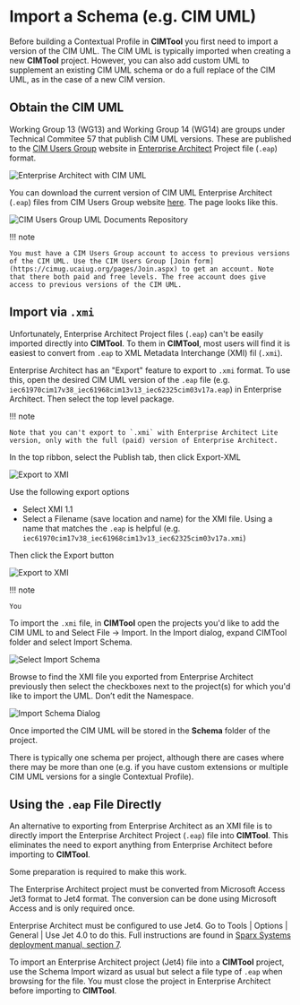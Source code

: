 # Import a Schema (e.g. CIM UML)
Before building a Contextual Profile in **CIMTool** you first need to import a version of the CIM UML. The CIM UML is typically imported when creating a new **CIMTool** project. However, you can also add custom UML to supplement an existing CIM UML schema or do a full replace of the CIM UML, as in the case of a new CIM version.

## Obtain the CIM UML
Working Group 13 (WG13) and Working Group 14 (WG14) are groups under Technical Commitee 57 that publish CIM UML versions. These are published to the [CIM Users Group](https://cimug.ucaiug.org/) website in [Enterprise Architect](https://sparxsystems.com/) Project file (`.eap`) format.

![Enterprise Architect with CIM UML](../images/EnterpriseArchitectCIMUML.png "Enterprise Architect showing CIM UML")

You can download the current version of CIM UML Enterprise Architect (`.eap`) files from CIM Users Group website [here](https://cimug.ucaiug.org/CIM%20Model%20Releases/Forms/AllItems.aspx). The page looks like this.

![CIM Users Group UML Documents Repository](../images/CIMugUMLDocumentsRepository.png "CIM Users Group UML Documents Repository")

!!! note

    You must have a CIM Users Group account to access to previous versions of the CIM UML. Use the CIM Users Group [Join form](https://cimug.ucaiug.org/pages/Join.aspx) to get an account. Note that there both paid and free levels. The free account does give access to previous versions of the CIM UML.

## Import via `.xmi`
Unfortunately, Enterprise Architect Project files (`.eap`) can't be easily imported directly into **CIMTool**. To them in **CIMTool**, most users will find it is easiest to convert from `.eap` to XML Metadata Interchange (XMI) fil (`.xmi`).

Enterprise Architect has an "Export" feature to export to `.xmi` format. To use this, open the desired CIM UML version of the `.eap` file (e.g. `iec61970cim17v38_iec61968cim13v13_iec62325cim03v17a.eap`) in Enterprise Architect. Then select the top level package.

!!! note

    Note that you can't export to `.xmi` with Enterprise Architect Lite version, only with the full (paid) version of Enterprise Architect.

In the top ribbon, select the Publish tab, then click Export-XML

![Export to XMI](../images/EAExportToXMI.png "Export to XMI")

Use the following export options

  * Select XMI 1.1
  * Select a Filename (save location and name) for the XMI file. Using a name that matches the `.eap` is helpful (e.g. `iec61970cim17v38_iec61968cim13v13_iec62325cim03v17a.xmi`)

Then click the Export button

![Export to XMI](../images/EAExportToXMIOptions.png "Export to XMI")

!!! note

    You

To import the `.xmi` file, in **CIMTool** open the projects you'd like to add the CIM UML to and Select File -> Import. In the Import dialog, expand CIMTool folder and select Import Schema.

![Select Import Schema](../images/ImportSchema.png "Import Schema")

Browse to find the XMI file you exported from Enterprise Architect previously then select the checkboxes next to the project(s) for which you'd like to import the UML. Don’t edit the Namespace.

![Import Schema Dialog](../images/ImportSchemaDialog.png "Import Schema Dailog")

Once imported the CIM UML will be stored in the **Schema** folder of the project.

There is typically one schema per project, although there are cases where there may be more than one (e.g. if you have custom extensions or multiple CIM UML versions for a single Contextual Profile).

## Using the `.eap` File Directly
An alternative to exporting from Enterprise Architect as an XMI file is to directly import the Enterprise Architect Project (`.eap`) file into **CIMTool**. This eliminates the need to export anything from Enterprise Architect before importing to **CIMTool**.

Some preparation is required to make this work.

The Enterprise Architect project must be converted from Microsoft Access Jet3 format to Jet4 format. The conversion can be done using Microsoft Access and is only required once.

Enterprise Architect must be configured to use Jet4. Go to Tools | Options | General | Use Jet 4.0 to do this.
Full instructions are found in [Sparx Systems deployment manual, section 7](http://www.sparxsystems.com.au/downloads/whitepapers/EA_Deployment.pdf).

To import an Enterprise Architect project (Jet4) file into a **CIMTool** project, use the Schema Import wizard as usual but select a file type of `.eap` when browsing for the file. You must close the project in Enterprise Architect before importing to **CIMTool**.